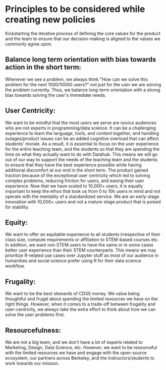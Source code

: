
# Principles to be considered while creating new policies

Kickstarting the iterative process of defining the core values for the product and the team to ensure that our decision-making is aligned to the values we commonly agree upon.

## Balance long term orientation with bias towards action in the short term:
Whenever we see a problem, we always think "How can we solve this problem for the next 1000/10000 users?" not just for the user we are solving the problem currently. Thus, we balance long-term orientation with a strong bias towards solving the user's immediate needs.

## User Centricity: 
We want to be mindful that the most users we serve are novice audiences who are not experts in programming/data science. It can be a challenging experience to learn the language, tools, and content together, and handling outages/product issues can be an added cognitive overload that can affect students' morale. As a result, it is essential to focus on the user experience for the entire teaching team, and the students so that they are spending the time on what they actually want to do with Datahub. This means we will go out of our way to support the needs of the teaching team and the students to ensure that they have the best experience possible while having additional discomfort at our end in the short term.
The product gained traction because of the exceptional user centricity which led to solving complex problems, reducing friction for users, and easing their user experience. Now that we have scaled to 10,000+ users, it is equally important to keep the ethos that took us from 0 to 10k users in mind and not operate with the mentality of a standardized service. We are an early-stage innovation with 10,000+ users and not a mature stage product that is poised for stability.

## Equity:
We want to offer an equitable experience to all students irrespective of their class size, compute requirements or affiliation to STEM-based courses etc. In addition, we want non STEM users to have the same or in some cases better user experience than their STEM counterparts. This means we may prioritize R-related use cases over Jupyter stuff as most of our audience in humanities and social science prefer using R for their data science workflow.

## Frugality:
We want to be the best stewards of CDSS money. We value being thoughtful and frugal about spending the limited resources we have on the right things. However, when it comes to a trade-off between frugality and user-centricity, we always take the extra effort to think about how we can solve the user problems first.

## Resourcefulness:
We are not a big team, and we don't have a lot of experts related to Marketing, Design, Data Science, etc. However, we want to be resourceful with the limited resources we have and engage with the open-source ecosystem, our partners across Berkeley, and the instructors/students to work towards our mission.